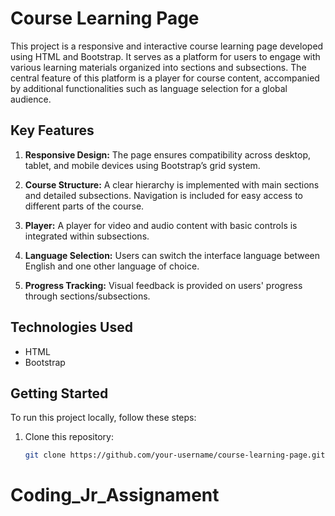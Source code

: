 # Course Learning Page

This project is a responsive and interactive course learning page developed using HTML and Bootstrap. It serves as a platform for users to engage with various learning materials organized into sections and subsections. The central feature of this platform is a player for course content, accompanied by additional functionalities such as language selection for a global audience.

## Key Features

1. **Responsive Design:** The page ensures compatibility across desktop, tablet, and mobile devices using Bootstrap’s grid system.

2. **Course Structure:** A clear hierarchy is implemented with main sections and detailed subsections. Navigation is included for easy access to different parts of the course.

3. **Player:** A player for video and audio content with basic controls is integrated within subsections.

4. **Language Selection:** Users can switch the interface language between English and one other language of choice.

5. **Progress Tracking:** Visual feedback is provided on users' progress through sections/subsections.

## Technologies Used

- HTML
- Bootstrap

## Getting Started

To run this project locally, follow these steps:

1. Clone this repository:

   ```bash
   git clone https://github.com/your-username/course-learning-page.git
# Coding_Jr_Assignament
